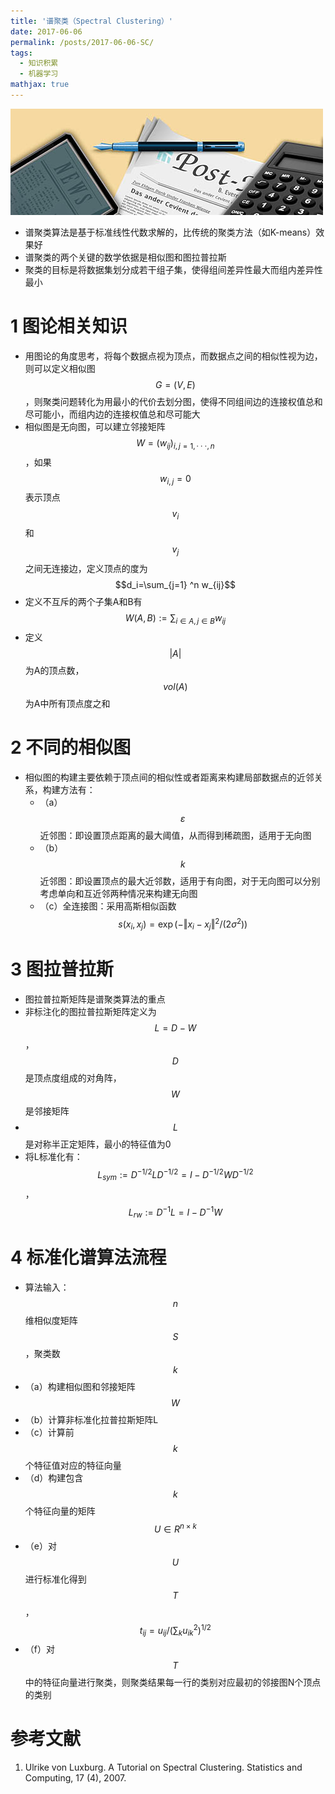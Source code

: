 ```yaml
---
title: '谱聚类（Spectral Clustering）'
date: 2017-06-06
permalink: /posts/2017-06-06-SC/
tags:
  - 知识积累
  - 机器学习
mathjax: true
---
```


!['pen'](../images/SC-pen.jpg)

* 谱聚类算法是基于标准线性代数求解的，比传统的聚类方法（如K-means）效果好
* 谱聚类的两个关键的数学依据是相似图和图拉普拉斯
* 聚类的目标是将数据集划分成若干组子集，使得组间差异性最大而组内差异性最小
<!-- more -->

# 1  图论相关知识

* 用图论的角度思考，将每个数据点视为顶点，而数据点之间的相似性视为边，则可以定义相似图$$G=(V,E)$$，则聚类问题转化为用最小的代价去划分图，使得不同组间边的连接权值总和尽可能小，而组内边的连接权值总和尽可能大
* 相似图是无向图，可以建立邻接矩阵$$W=(w_{ij})_{i,j=1,\cdot\cdot\cdot,n}$$，如果$$w_{i,j}=0$$表示顶点$$v_i$$和$$v_j$$之间无连接边，定义顶点的度为$$d_i=\sum_{j=1} ^n w_{ij}$$
* 定义不互斥的两个子集A和B有$$W(A,B):=\sum_{i\in A,j\in B} w_{ij}$$
* 定义$$|A|$$为A的顶点数，$$vol(A)$$为A中所有顶点度之和
# 2  不同的相似图

* 相似图的构建主要依赖于顶点间的相似性或者距离来构建局部数据点的近邻关系，构建方法有：
  * （a）$$\varepsilon$$ 近邻图：即设置顶点距离的最大阈值，从而得到稀疏图，适用于无向图
  * （b）$$k$$近邻图：即设置顶点的最大近邻数，适用于有向图，对于无向图可以分别考虑单向和互近邻两种情况来构建无向图
  * （c）全连接图：采用高斯相似函数$$s(x_i,x_j)=\exp(−\Vert x_i−x_j \Vert ^2/(2σ^2))$$
# 3  图拉普拉斯

* 图拉普拉斯矩阵是谱聚类算法的重点
* 非标注化的图拉普拉斯矩阵定义为$$L=D-W$$，$$D$$是顶点度组成的对角阵，$$W$$是邻接矩阵
* $$L$$是对称半正定矩阵，最小的特征值为0        
* 将L标准化有：$$L_{sym}:=D^{-1/2}LD^{-1/2}=I-D^{-1/2}WD^{-1/2}$$，$$L_{rw}:=D^{-1}L=I-D^{-1}W$$
# 4  标准化谱算法流程

*  算法输入：$$n$$维相似度矩阵$$S$$，聚类数$$k$$
  * （a）构建相似图和邻接矩阵$$W$$
  * （b）计算非标准化拉普拉斯矩阵L
  * （c）计算前$$k$$个特征值对应的特征向量
  * （d）构建包含$$k$$个特征向量的矩阵$$U\in R^{n\times k}$$
  * （e）对$$U$$进行标准化得到$$T$$，$$t_{ij}=u_{ij}/(\sum_k u_{ik}^2)^{1/2}$$
  * （f）对$$T$$中的特征向量进行聚类，则聚类结果每一行的类别对应最初的邻接图N个顶点的类别
# 参考文献

1. Ulrike von Luxburg. A Tutorial on Spectral Clustering. Statistics and Computing, 17 (4), 2007.
